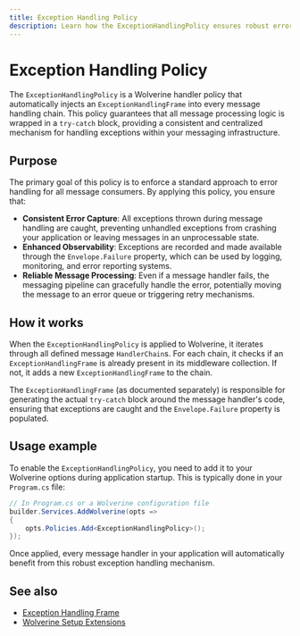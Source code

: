 ```yaml
---
title: Exception Handling Policy
description: Learn how the ExceptionHandlingPolicy ensures robust error handling in your Wolverine message processing pipelines.
---
```


# Exception Handling Policy

The `ExceptionHandlingPolicy` is a Wolverine handler policy that automatically injects an `ExceptionHandlingFrame` into every message handling chain. This policy guarantees that all message processing logic is wrapped in a `try-catch` block, providing a consistent and centralized mechanism for handling exceptions within your messaging infrastructure.

## Purpose

The primary goal of this policy is to enforce a standard approach to error handling for all message consumers. By applying this policy, you ensure that:

-   **Consistent Error Capture**: All exceptions thrown during message handling are caught, preventing unhandled exceptions from crashing your application or leaving messages in an unprocessable state.
-   **Enhanced Observability**: Exceptions are recorded and made available through the `Envelope.Failure` property, which can be used by logging, monitoring, and error reporting systems.
-   **Reliable Message Processing**: Even if a message handler fails, the messaging pipeline can gracefully handle the error, potentially moving the message to an error queue or triggering retry mechanisms.

## How it works

When the `ExceptionHandlingPolicy` is applied to Wolverine, it iterates through all defined message `HandlerChain`s. For each chain, it checks if an `ExceptionHandlingFrame` is already present in its middleware collection. If not, it adds a new `ExceptionHandlingFrame` to the chain.

The `ExceptionHandlingFrame` (as documented separately) is responsible for generating the actual `try-catch` block around the message handler's code, ensuring that exceptions are caught and the `Envelope.Failure` property is populated.

## Usage example

To enable the `ExceptionHandlingPolicy`, you need to add it to your Wolverine options during application startup. This is typically done in your `Program.cs` file:

```csharp
// In Program.cs or a Wolverine configuration file
builder.Services.AddWolverine(opts =>
{
    opts.Policies.Add<ExceptionHandlingPolicy>();
});
```

Once applied, every message handler in your application will automatically benefit from this robust exception handling mechanism.

## See also

- [Exception Handling Frame](./exception-handling-frame.md)
- [Wolverine Setup Extensions](../wolverine-setup.md)
